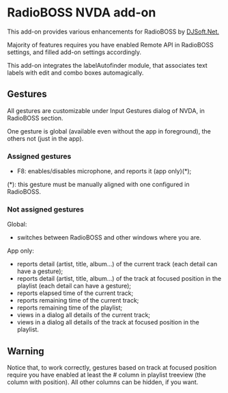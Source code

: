 # RadioBOSS NVDA add-on

This add-on provides various enhancements for RadioBOSS by [DJSoft.Net.][1]

Majority of features requires you have enabled Remote API in RadioBOSS settings, and filled add-on settings accordingly.

This add-on integrates the labelAutofinder module, that associates text labels with edit and combo boxes automagically.


## Gestures

All gestures are customizable under Input Gestures dialog of NVDA, in RadioBOSS section.

One gesture is global (available even without the app in foreground), the others not (just in the app).

### Assigned gestures

* F8: enables/disables microphone, and reports it (app only)(*);

(*): this gesture must be manually aligned with one configured in RadioBOSS.

### Not assigned gestures

Global:

* switches between RadioBOSS and other windows where you are.

App only:

* reports detail (artist, title, album...) of the current track (each detail can have a gesture);
* reports detail (artist, title, album...) of the track at focused position in the playlist (each detail can have a gesture);
* reports elapsed time of the current track;
* reports remaining time of the current track;
* reports remaining time of the playlist;
* views in a dialog all details of the current track;
* views in a dialog all details of the track at focused position in the playlist.

## Warning

Notice that, to work correctly, gestures based on track at focused position require you have enabled at least the # column in playlist treeview (the column with position). All other columns can be hidden, if you want.


[1]: https://www.djsoft.net
